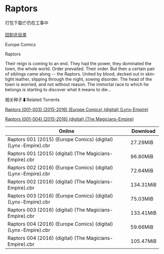 # Raptors

打包下载📦仍在工事中

[回到总目录](/Catalogs.md)

Europe Comics

Raptors

Their reign is coming to an end. They had the power, they dominated the town, the whole world. Order prevailed. Their order. But then a certain pair of siblings came along -- the Raptors. United by blood, decked out in skin-tight leather, slipping through the night, sowing disorder. The head of the town is worried, and not without reason. The immortal race to which he belongs is starting to discover what it means to die...





相关种子⬇Related Torrents

[Raptors (001-003) (2015-2016) (Europe Comics) (digital) (Lynx-Empire)](https://github.com/alicewish/markdown/blob/master/torrent/Raptors--001-003---2015-2016---Europe-Comics---digital---Lynx-Empire.md)

[Raptors (001-004) (2015-2016) (digital) (The Magicians-Empire)](https://github.com/alicewish/markdown/blob/master/torrent/Raptors--001-004---2015-2016---digital---The-Magicians-Empire.md)

Online | Download
--- | ---
Raptors 001 (2015) (Europe Comics) (digital) (Lynx-Empire).cbr | 27.29MiB
Raptors 001 (2015) (digital) (The Magicians-Empire).cbr | 96.80MiB
Raptors 002 (2016) (Europe Comics) (digital) (Lynx-Empire).cbr | 72.64MiB
Raptors 002 (2016) (digital) (The Magicians-Empire).cbr | 134.31MiB
Raptors 003 (2016) (Europe Comics) (digital) (Lynx-Empire).cbr | 75.03MiB
Raptors 003 (2016) (digital) (The Magicians-Empire).cbr | 133.41MiB
Raptors 004 (2016) (Europe Comics) (digital) (Lynx-Empire).cbr | 59.66MiB
Raptors 004 (2016) (digital) (The Magicians-Empire).cbr | 105.47MiB